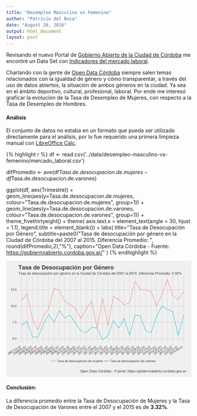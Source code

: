 ```yaml
---
title: "Desempleo Masculino vs Femenino"
author: "Patricio del Boca"
date: "August 20, 2016"
output: html_document
layout: post
---
```


Revisando el nuevo Portal de [Gobierno Abierto de la Ciudad de Córdoba](https://gobiernoabierto.cordoba.gov.ar/) me encontré un Data Set con [Indicadores del mercado laboral](https://gobiernoabierto.cordoba.gov.ar/data/datos-abiertos/categoria/mercado-laboral/indicadores-del-mercado-laboral-aglomerado-gran-cordoba-2007-a-2015/54).


Charlando con la gente de [Open Data Córdoba](opendatacordoba.org) siempre salen temas relacionados con la igualdad de género y cómo transparentar, a través del uso de datos abiertos, la situación de ambos géneros en la ciudad. Ya sea en el ámbito deportivo, cultural, profesional, laboral. Por ende me interesó graficar la evolución de la Tasa de Desempleo de Mujeres, con respecto a la Tasa de Desempleo de Hombres.

#### Análisis
El conjunto de datos no estaba en un formato que pueda ser utilizado directamente para el análisis, por lo fue requerido una primera limpieza manual con [LibreOffice Calc](https://es.libreoffice.org/descubre/calc/).


{% highlight r %}
df <- read.csv('../data/desempleo-masculino-vs-femenino/mercado_laboral.csv')

difPromedio <- ave(df$Tasa.de.desocupacion.de.mujeres - df$Tasa.de.desocupacion.de.varones)

ggplot(df, aes(Trimestre)) +
 geom_line(aes(y=Tasa.de.desocupacion.de.mujeres,
               colour="Tasa.de.desocupacion.de.mujeres", group=1)) +
 geom_line(aes(y=Tasa.de.desocupacion.de.varones,
               colour="Tasa.de.desocupacion.de.varones", group=1)) +
  theme_fivethirtyeight() +
  theme(
    axis.text.x = element_text(angle = 30, hjust = 1.1),
    legend.title = element_blank()) +
  labs(
    title="Tasa de Desocupación por Género",
    subtitle=paste0("Tasa de desocupación por género en la Ciudad de Córdoba del 2007 al 2015. Diferencia Promedio: ", round(difPromedio,2),"%"),
    caption="Open Data Córdoba - Fuente: https://gobiernoabierto.cordoba.gov.ar/"
  )
{% endhighlight %}

<img src="/figs/2016-08-20-Desempleo-masculino-vs-femenino/plot-1.png" title="center" alt="center" style="display: block; margin: auto;" />

#### Conclusión:
La diferencia promedio entre la Tasa de Desocupación de Mujeres y la Tasa de Desocupación de Varones entre el 2007 y el 2015 es de **3.32%**.
